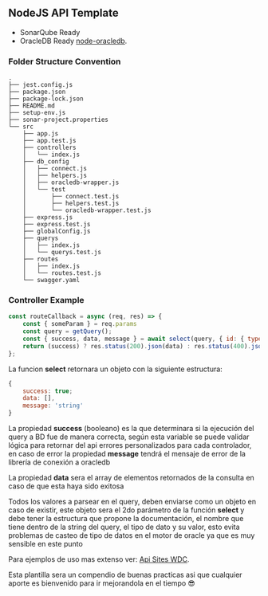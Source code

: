 ## NodeJS API Template

* SonarQube Ready
* OracleDB Ready [node-oracledb](https://github.com/oracle/node-oracledb/tree/main/examples).

### Folder Structure Convention

```
.
├── jest.config.js
├── package.json
├── package-lock.json
├── README.md
├── setup-env.js
├── sonar-project.properties
└── src
    ├── app.js
    ├── app.test.js
    ├── controllers
    │   └── index.js
    ├── db_config
    │   ├── connect.js
    │   ├── helpers.js
    │   ├── oracledb-wrapper.js
    │   └── test
    │       ├── connect.test.js
    │       ├── helpers.test.js
    │       └── oracledb-wrapper.test.js
    ├── express.js
    ├── express.test.js
    ├── globalConfig.js
    ├── querys
    │   ├── index.js
    │   └── querys.test.js
    ├── routes
    │   ├── index.js
    │   └── routes.test.js
    └── swagger.yaml
```
### Controller Example

```js
const routeCallback = async (req, res) => {
    const { someParam } = req.params
    const query = getQuery();
    const { success, data, message } = await select(query, { id: { type: oracledb.STRING, val: someParam } });
    return (success) ? res.status(200).json(data) : res.status(400).json({message});
};
```
La funcion **select** retornara un objeto con la siguiente estructura:

```js
{
    success: true;
    data: [],
    message: 'string'
}
```

La propiedad **success** (booleano) es la que determinara si la ejecución del query a BD fue de manera correcta, según esta variable se puede validar lógica para retornar del api errores personalizados para cada controlador, en caso de error la propiedad **message** tendrá el mensaje de error de la librería de conexión a oracledb

La propiedad **data** sera el array de elementos retornados de la consulta en caso de que esta haya sido exitosa

Todos los valores a parsear en el query, deben enviarse como un objeto en caso de existir, este objeto sera el 2do parámetro de la función **select** y debe tener la estructura que propone la documentación, el nombre que tiene dentro de la string del query, el tipo de dato y su valor, esto evita problemas de casteo de tipo de datos en el motor de oracle ya que es muy sensible en este punto

Para ejemplos de uso mas extenso ver: [Api Sites WDC](http://tapias.claro.amx:7990/projects/WDC/repos/api-sites-wdc/browse?at=refs%2Fheads%2Fdevelop).

Esta plantilla sera un compendio de buenas practicas asi que cualquier aporte es bienvenido para ir mejorandola en el tiempo :sunglasses: